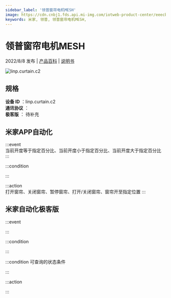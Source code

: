 ```yaml
---
sidebar_label: '领普窗帘电机MESH'
image: https://cdn.cnbj1.fds.api.mi-img.com/iotweb-product-center/eeecb291734a00ef4f9a998efb946fe7_1656979960736.png?GalaxyAccessKeyId=AKVGLQWBOVIRQ3XLEW&Expires=9223372036854775807&Signature=sLCkSMUUqrhY8sEYH/VAAZs8+Ew=
keywords: 米家, 领普, 领普窗帘电机MESH, 
---
```

# 领普窗帘电机MESH

2022/8/8 发布 | [产品百科](https://home.mi.com/webapp/content/baike/product/index.html?model=linp.curtain.c2/) | [说明书](https://home.mi.com/views/introduction.html?model=linp.curtain.c2&region=cn)

![linp.curtain.c2](https://cdn.cnbj1.fds.api.mi-img.com/iotweb-product-center/eeecb291734a00ef4f9a998efb946fe7_1656979960736.png?GalaxyAccessKeyId=AKVGLQWBOVIRQ3XLEW&Expires=9223372036854775807&Signature=sLCkSMUUqrhY8sEYH/VAAZs8+Ew=)

## 规格  
> 
**设备 ID** ：linp.curtain.c2  
**通讯协议** ：  
**极客版**  ： 待补充 


## 米家APP自动化  

:::event  
当前开度等于指定百分比、当前开度小于指定百分比、当前开度大于指定百分比
:::

:::condition  

:::

:::action   
打开窗帘、关闭窗帘、暂停窗帘、打开/关闭窗帘、窗帘开至指定位置
:::

## 米家自动化极客版  

:::event  

:::

:::condition  

:::

:::condition 可查询的状态条件  

:::

:::action  

:::

        

